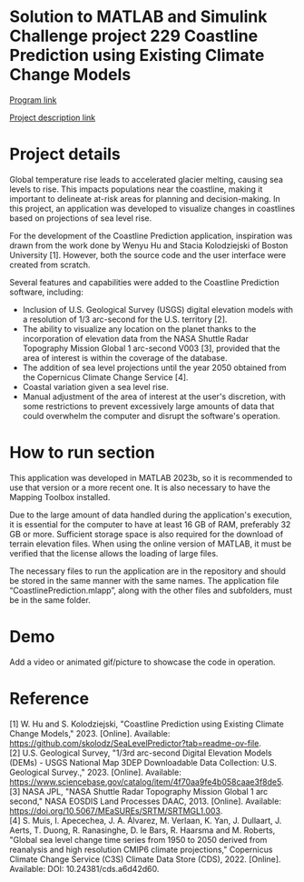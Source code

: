 # Solution to MATLAB and Simulink Challenge project 229 Coastline Prediction using Existing Climate Change Models

[Program link](https://github.com/mathworks/MathWorks-Excellence-in-Innovation)

[Project description link](https://github.com/mathworks/MATLAB-Simulink-Challenge-Project-Hub/tree/main/projects/Coastline%20Prediction%20using%20Existing%20Climate%20Change%20Models)

# Project details
Global temperature rise leads to accelerated glacier melting, causing sea levels to rise. This impacts populations near the coastline, making it important to delineate at-risk areas for planning and decision-making. In this project, an application was developed to visualize changes in coastlines based on projections of sea level rise.

For the development of the Coastline Prediction application, inspiration was drawn from the work done by Wenyu Hu and Stacia Kolodziejski of Boston University [1]. However, both the source code and the user interface were created from scratch.

Several features and capabilities were added to the Coastline Prediction software, including:

- Inclusion of U.S. Geological Survey (USGS) digital elevation models with a resolution of 1/3 arc-second for the U.S. territory [2].
- The ability to visualize any location on the planet thanks to the incorporation of elevation data from the NASA Shuttle Radar Topography Mission Global 1 arc-second V003 [3], provided that the area of interest is within the coverage of the database.
- The addition of sea level projections until the year 2050 obtained from the Copernicus Climate Change Service [4].
- Coastal variation given a sea level rise.
- Manual adjustment of the area of interest at the user's discretion, with some restrictions to prevent excessively large amounts of data that could overwhelm the computer and disrupt the software's operation.

# How to run section
This application was developed in MATLAB 2023b, so it is recommended to use that version or a more recent one. It is also necessary to have the Mapping Toolbox installed.

Due to the large amount of data handled during the application's execution, it is essential for the computer to have at least 16 GB of RAM, preferably 32 GB or more. Sufficient storage space is also required for the download of terrain elevation files. When using the online version of MATLAB, it must be verified that the license allows the loading of large files.

The necessary files to run the application are in the repository and should be stored in the same manner with the same names. The application file “CoastlinePrediction.mlapp”, along with the other files and subfolders, must be in the same folder.

# Demo
Add a video or animated gif/picture to showcase the code in operation.

# Reference
[1] W. Hu and S. Kolodziejski, "Coastline Prediction using Existing Climate Change Models," 2023. [Online]. Available: https://github.com/skolodz/SeaLevelPredictor?tab=readme-ov-file. \
[2] U.S. Geological Survey, "1/3rd arc-second Digital Elevation Models (DEMs) - USGS National Map 3DEP Downloadable Data Collection: U.S. Geological Survey.," 2023. [Online]. Available: https://www.sciencebase.gov/catalog/item/4f70aa9fe4b058caae3f8de5. \
[3] NASA JPL, "NASA Shuttle Radar Topography Mission Global 1 arc second," NASA EOSDIS Land Processes DAAC, 2013. [Online]. Available: https://doi.org/10.5067/MEaSUREs/SRTM/SRTMGL1.003. \
[4] S. Muis, I. Apecechea, J. A. Álvarez, M. Verlaan, K. Yan, J. Dullaart, J. Aerts, T. Duong, R. Ranasinghe, D. le Bars, R. Haarsma and M. Roberts, "Global sea level change time series from 1950 to 2050 derived from reanalysis and high resolution CMIP6 climate projections," Copernicus Climate Change Service (C3S) Climate Data Store (CDS), 2022. [Online]. Available: DOI: 10.24381/cds.a6d42d60.
